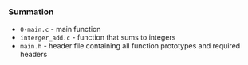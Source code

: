 ### Summation

* `0-main.c` - main function
* `interger_add.c` - function that sums to integers
* `main.h` - header file containing all function prototypes and required headers
